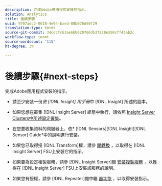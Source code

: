 ```yaml
---
description: 完成Adobe應用程式安裝的指示。
solution: Analytics
title: 後續步驟
uuid: 9707adc2-0618-4e94-baed-80b076d60f29
translation-type: tm+mt
source-git-commit: 34cdcfc83ae6bb620706db37228e200cff43ab2c
workflow-type: tm+mt
source-wordcount: '115'
ht-degree: 3%

---
```



# 後續步驟{#next-steps}

完成Adobe應用程式安裝的指示。

* 請至少安裝一份*使 [!DNL Insight] 用手冊*中 [!DNL Insight] 所述的副本。

* 如果您想在叢集 [!DNL Insight Server] 組態中執行，請依照 [Insight Server Clusters中所述設定叢集](../../../home/c-inst-svr/c-install-ins-svr/c-ins-svr-clstrs/c-abt-ins-svr-clsters.md)。

* 在您要收集資料的伺服器上，依* [!DNL Sensors][!DNL Insight][!DNL Sensor] Guide*中的說明進行安裝。

* 如果您已取得授 [!DNL Transform]權，請參 [閱轉換](../../../home/c-inst-svr/c-tfm/c-tfm.md#concept-2da4db2b6f444e93ace22d3b3aecb4f2) ，以取得在 [!DNL Insight Server] FSU上安裝它的指示。

* 如果要為設定複製服務，請參 [!DNL Insight Server]閱 [安裝複製服務](../../../home/c-inst-svr/c-ins-svr-rep-svc/c-inst-rep-svc.md#concept-4743b6621f394ee39cf0635230996925) ，以獲得在 [!DNL Insight Server] FSU上安裝該服務的說明。

* 如果您有授權，請參 [!DNL Repeater]閱中繼 [器功能](../../../home/c-inst-svr/c-rptr-fntly/c-rptr-fntly.md) ，以取得安裝指示。
